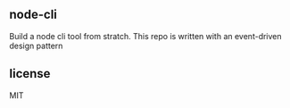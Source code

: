 ## node-cli
Build a node cli tool from stratch. This repo is written with an event-driven design pattern

## license
MIT